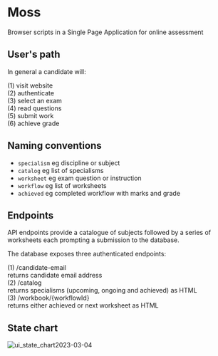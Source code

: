 # Moss
Browser scripts in a Single Page Application for online assessment

## User's path
In general a candidate will: 

(1) visit website  
(2) authenticate  
(3) select an exam  
(4) read questions  
(5) submit work  
(6) achieve grade

## Naming conventions

- `specialism` eg discipline or subject
- `catalog` eg list of specialisms
- `worksheet` eg exam question or instruction
- `workflow` eg list of worksheets
- `achieved` eg completed workflow with marks and grade

## Endpoints

API endpoints provide a catalogue of subjects followed by a series of worksheets each prompting a submission to the database. 

The database exposes three authenticated endpoints:  

(1) /candidate-email  
  returns candidate email address  
(2) /catalog  
  returns specialisms (upcoming, ongoing and achieved) as HTML  
(3) /workbook/{workflowId}  
  returns either achieved or next worksheet as HTML

## State chart
![ui_state_chart2023-03-04](https://user-images.githubusercontent.com/37618836/223655779-fe4e0275-ba94-4552-a6dd-183bd20c7917.svg)
